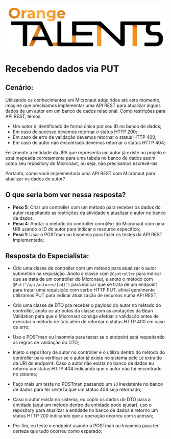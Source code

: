![Logo da Orange Talents](resources/Orange-Talents-preto-brilhoesombra.png)

# Recebendo dados via PUT

## Cenário:

Utilizando os conhecimentos em Micronaut adquiridos até este momento, imagine que precisamos implementar uma API REST para atualizar alguns dados de um autor em um banco de dados relacional. Como restrições para API REST, temos:

- Um autor é identificado de forma única por seu ID no banco de dados;
- Em caso de sucesso devemos retornar o status HTTP 200;
- Em caso de erro de validação devemos retornar o status HTTP 400;
- Em caso de autor não encontrado devemos retornar o status HTTP 404;

Felizmente a entidade da JPA que representa um autor já existe no projeto e está mapeada corretamente para uma tabela no banco de dados assim como seu repository do Micronaut, ou seja, não precisamos escrevê-las.

Portanto, como você implementaria uma API REST com Micronaut para atualizar os dados do autor?

## O que seria bom ver nessa resposta?

- **Peso 5**: Criar um controller com um método para receber os dados do autor respeitando as restrições da atividade e atualizar o autor no banco de dados;
- **Peso 4**: Anotar o método do controller com `@Put` do Micronaut com uma URI usando o ID do autor para indicar o resource especifico;
- **Peso 1**: Usar o POSTman ou Insomnia para fazer os testes da API REST implementada;

## Resposta do Especialista:

- Crio uma classe de controller com um método para atualizar o autor submetido na requisição. Anoto a classe com `@Controller` para indicar que se trata de um controller do Micronaut, e anoto o método com `@Put("/api/autores/{id}")` para indicar que se trata de um endpoint para tratar uma requisição com verbo HTTP PUT, afinal geralmente utilizamos PUT para indicar atualização de recursos numa API REST;

- Crio uma classe de DTO pra receber o payload do autor no método do controller, anoto os atributos da classe com as anotações da Bean Validation para que o Micronaut consiga efetuar a validação antes de executar o método de fato além de retornar o status HTTP 400 em caso de erro;

- Uso o POSTman ou Insomnia para testar se o endpoint está respeitando as regras de validação do DTO; 

- Injeto o repository de autor no controller e o utilizo dentro do método do controller para verificar se o autor já existe no sistema pelo `id` extraído da URI do endpoint. Caso o autor não exista no banco de dados eu retorno um status HTTP 404 indicando que o autor não foi encontrado no sistema;

- Faço mais um teste no POSTman passando um `id` inexistente no banco de dados para ter certeza que um status 404 seja retornado;

- Caso o autor exista no sistema, eu copio os dados do DTO para a entidade (aqui um método dentro da entidade pode ajudar), uso o repository para atualizar a entidade no banco de dados e retorno um status HTTP 200 indicando que a operação ocorreu com sucesso;

- Por fim, eu testo o endpoint usando o POSTman ou Insomnia para ter certeza que tudo ocorreu como esperado;